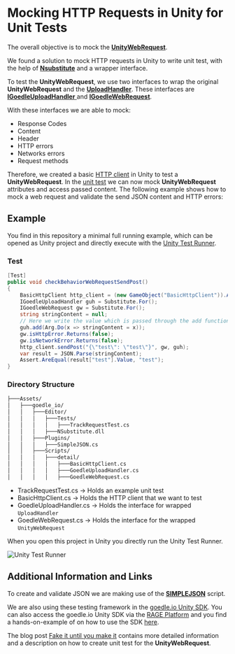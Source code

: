 # Mocking HTTP Requests in Unity for Unit Tests

The overall objective is to mock the [**UnityWebRequest**](https://docs.unity3d.com/ScriptReference/Networking.UnityWebRequest.html).

We found a solution to mock HTTP requests in Unity to write unit test, with the help of [**Nsubstitute**](http://nsubstitute.github.io/) and a wrapper interface.

To test the **UnityWebRequest**, we use two interfaces to wrap the original **UnityWebRequest** and the [**UploadHandler**](https://docs.unity3d.com/ScriptReference/Networking.UnityWebRequest-uploadHandler.html). These interfaces are [**IGoedleUploadHandler** ](https://github.com/goedleIO/unity_http_mocking/blob/master/Assets/goedle_io/Scripts/detail/GoedleUploadHandler.cs) and [**IGoedleWebRequest**](https://github.com/goedleIO/unity_http_mocking/blob/master/Assets/goedle_io/Scripts/detail/GoedleWebRequest.cs).

With these interfaces we are able to mock:

* Response Codes
* Content
* Header
* HTTP errors
* Networks errors
* Request methods

Therefore, we created a basic [HTTP client](https://github.com/goedleIO/unity_http_mocking/blob/master/Assets/goedle_io/Scripts/detail/BasicHttpClient.cs) in Unity to test a **UnityWebRequest**. In the [unit test](https://github.com/goedleIO/unity_http_mocking/blob/master/Assets/goedle_io/Editor/Tests/TrackRequestTest.cs) we can now mock **UnityWebRequest** attributes and access passed content. The following example shows how to mock a web request and validate the send JSON content and HTTP errors:

## Example

You find in this repository a minimal full running example, which can be opened as Unity project and directly execute with the [Unity Test Runner](https://docs.unity3d.com/Manual/testing-editortestsrunner.html). 

### Test
```C#
[Test]
public void checkBehaviorWebRequestSendPost()
{
    BasicHttpClient http_client = (new GameObject("BasicHttpClient")).AddComponent();
    IGoedleUploadHandler guh = Substitute.For();
    IGoedleWebRequest gw = Substitute.For();
    string stringContent = null;
    // Here we write the value which is passed through the add function to stringContent
    guh.add(Arg.Do(x => stringContent = x));
    gw.isHttpError.Returns(false);
    gw.isNetworkError.Returns(false);
    http_client.sendPost("{\"test\": \"test\"}", gw, guh);
    var result = JSON.Parse(stringContent);
    Assert.AreEqual(result["test"].Value, "test");
}
```

### Directory Structure

```bash
├───Assets/
│   ├───goedle_io/
│   │   ├───Editor/
│   │   │   ├───Tests/
│   │   │   │   ├───TrackRequestTest.cs
│   │   │   ├───NSubstitute.dll
│   │   ├───Plugins/
│   │   │   ├───SimpleJSON.cs
│   │   ├───Scripts/
│   │   │   ├───detail/
│   │   │   │   ├───BasicHttpClient.cs
│   │   │   │   ├───GoedleUploadHandler.cs
│   │   │   │   ├───GoedleWebRequest.cs
```

* TrackRequestTest.cs -> Holds an example unit test
* BasicHttpClient.cs -> Holds the HTTP client that we want to test
* GoedleUploadHandler.cs -> Holds the interface for wrapped `UploadHandler`
* GoedleWebRequest.cs -> Holds the interface for the wrapped `UnityWebRequest` 

When you open this project in Unity you directly run the Unity Test Runner.

![Unity Test Runner](http://www.goedle.io/unity/unity_test_runner.png "Unity Test Runner")


## Additional Information and Links

To create and validate JSON we are making use of the [**SIMPLEJSON**](http://wiki.unity3d.com/index.php/SimpleJSON) script. 

We are also using these testing framework in the [goedle.io Unity SDK](https://github.com/goedleIO/sdk_unity). You can also access the goedle.io Unity SDK via the [RAGE Platform](https://www.gamecomponents.eu/content/565) and you find a hands-on-example of on how to use the SDK [here](https://http://blog.goedle.io/2017/05/30/start-your-turbine-engines-goedle-io-now-supports-unity-and-offers-a-unity-tracking-sdk/?utm_source=blog&utm_medium=textlink&utm_campaign=github). 

The blog post [Fake it until you make it](https://blog.goedle.io/2018/08/06/mocking-web-requests-in-unity-fake-it-until-you-make-it/?utm_source=github&utm_medium=textlink&utm_campaign=unityunittest) contains more detailed information and a description on how to create unit test for the **UnityWebRequest**.
